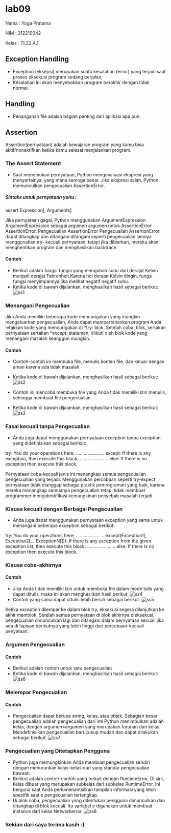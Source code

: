 # lab09

Nama : Yoga Pratama

NIM : 312210042

Kelas : TI.22.A.1


 ## Exception Handling
 - Exception (eksepsi) merupakan suatu kesalahan (error) yang terjadi saat proses eksekusi program sedang berjalan,
 - Kesalahan ini akan menyebabkan program berakhir dengan tidak normal.
## Handling
- Penanganan file adalah bagian penting dari aplikasi apa pun.
## Assertion
Assertion(pernyataan) adalah kewajaran program yang kamu bisa aktif/nonaktifkan ketika kamu selesai menjalankan program.
### The Assert Statement
- Saat menemukan pernyataan, Python mengevaluasi ekspresi yang menyertainya, yang mana semoga benar. Jika ekspresi salah, Python memunculkan pengecualian AssertionError.
##### Sintaks untuk pernyataan yaitu :

assert Expression[, Arguments]

Jika pernyataan gagal, Python menggunakan ArgumentExpression ArgumentExpression sebagai argumen argumen untuk AssertionError AssertionError.
Pengecualian AssertionError Pengecualian AssertionError dapat ditangkap dan ditangani ditangani seperti pengecualian lainnya menggunakan try-
kecuali pernyataan, tetapi jika dibiarkan, mereka akan menghentikan program dan menghasilkan backtrace.
#### Contoh
- Berikut adalah fungsi fungsi yang mengubah suhu dari derajat Kelvin menjadi derajat Fahrenheit.Karena nol derajat Kelvin dingin, fungsi fungsi menyimpannya jika melihat negatif negatif suhu.
- Ketika kode di bawah dijalankan, menghasilkan hasil sebagai berikut:
![ss1](https://user-images.githubusercontent.com/115678171/208364460-c187cd0e-9f86-430c-83b8-867541d90c1c.png)

### Menangani Pengecualian
Jika Anda memiliki beberapa kode mencurigakan yang mungkin mengeluarkan pengecualian, Anda dapat mempertahankan program Anda letakkan kode yang mencurigakan di *try: blok. Setelah coba: blok, sertakan pernyataan sertakan **except:* statemen, diikuti oleh blok kode yang menangani masalah seanggun mungkin.
#### Contoh
- Contoh-contoh ini membuka file, menulis konten file, dan keluar dengan aman karena ada tidak masalah
- Ketika kode di bawah dijalankan, menghasilkan hasil sebagai berikut:
![ss2](https://user-images.githubusercontent.com/115678171/208364533-3bebf5b2-f2f0-4a83-9d2b-ba61125b3a8c.png)

- Contoh ini mencoba membuka file yang Anda tidak memiliki izin menulis, sehingga membuat file pengecualian
- Ketika kode di bawah dijalankan, menghasilkan hasil sebagai berikut:
![ss3](https://user-images.githubusercontent.com/115678171/208364589-8553d79c-8447-49b7-9fcd-2fc36c6d577a.png)

### Fasal kecuali tanpa Pengecualian
- Anda juga dapat menggunakan pernyataan exception tanpa exception yang didefinisikan sebagai berikut:

try:
You do your operations here;
......................
except:
If there is any exception, then execute this block.
......................
else:
If there is no exception then execute this block.

Pernyataan coba-kecuali jenis ini menangkap semua pengecualian pengecualian yang terjadi. Menggunakan percobaan seperti try-expect pernyataan tidak dianggap sebagai praktik pemrograman yang baik, karena mereka menangkap semuanya pengecualian tetapi tidak membuat programmer mengidentifikasi kemungkinan penyebab masalah terjadi
### Klausa kecuali dengan Berbagai Pengecualian
- Anda juga dapat menggunakan pernyataan exception yang sama untuk menangani beberapa exception sebagai berikut:

try:
You do your operations here;
......................
except(Exception1[, Exception2[,...ExceptionN]]]):
If there is any exception from the given exception list,
then execute this block.
......................
else:
If there is no exception then execute this block.

### Klausa coba-akhirnya
#### Contoh
- Jika Anda tidak memiliki izin untuk membuka file dalam mode tulis yang dapat ditulis, maka ini akan menghasilkan hasil berikut:
![ss4](https://user-images.githubusercontent.com/115678171/208364641-aed38dfa-958b-49fe-b157-89565c837c80.png)
- Contoh yang sama dapat ditulis lebih bersih sebagai berikut:
![ss5](https://user-images.githubusercontent.com/115678171/208364686-27038c3a-82a9-44ce-a586-cc6b82d8f205.png)

Ketika exception dilempar ke dalam blok try, eksekusi segera dilanjutkan ke akhir memblok. Setelah semua pernyataan di blok akhirnya dieksekusi, pengecualian dimunculkan lagi dan ditangani dalam pernyataan kecuali jika ada di lapisan berikutnya yang lebih tinggi dari percobaan-kecuali penyataan.
### Argumen Pengecualian
#### Contoh
- Berikut adalah contoh untuk satu pengecualian
- Ketika kode di bawah dijalankan, menghasilkan hasil sebagai berikut:
![ss6](https://user-images.githubusercontent.com/115678171/208364726-06debb11-beef-426b-96e6-e2f215fdc095.png)

### Melempar Pengecualian
#### Contoh
- Pengecualian dapat berupa string, kelas, atau objek. Sebagian besar pengecualian adalah pengecualian dari inti Python menimbulkan adalah kelas, dengan argumen=argumen yang merupakan turunan dari kelas. Mendefinisikan pengecualian barucukup mudah dan dapat dilakukan sebagai berikut:
![ss7](https://user-images.githubusercontent.com/115678171/208364773-ca5be91d-7c04-42b8-849b-56869bd9b90a.png)

### Pengecualian yang Ditetapkan Pengguna
- Python juga memungkinkan Anda membuat pengecualian sendiri dengan menurunkan kelas-kelas dari yang standar pengecualian bawaan.
- Berikut adalah contoh-contoh yang terkait dengan RuntimeError. Di sini, kelas dibuat yang merupakan subkelas dari subkelas RuntimeError. Ini berguna saat Anda perlumenampilkan tampilan informasi yang lebih spesifik saat e pengecualian tertangkap.
- Di blok coba, pengecualian yang ditentukan pengguna dimunculkan dan ditangkap di blok kecuali. Itu variabel e digunakan untuk membuat instance dari kelas Networkerror.
![ss8](https://user-images.githubusercontent.com/115678171/208364817-5b812f7c-3006-4c35-ba2d-10521b51c5af.png)

### Sekian dari saya terima kasih :)
